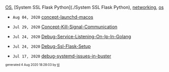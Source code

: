 [OS](./OS), [System SSL Flask Python](./System SSL Flask Python), [networking](./networking), [os](./os)

* <code>Aug 04, 2020</code> [concept-launchd-macos](2020-08-04T18-25-53-concept-launchd-macos.md)

* <code>Jul 29, 2020</code> [Concept-Kill-Signal-Communication](2020-07-29T19-56-08-concept-kill-signal-communication.md)
* <code>Jul 24, 2020</code> [Debug-Service-Listening-On-Ip-In-Golang](2020-07-24T20-48-46-debug-service-listening-on-ip-in-golang.md)
* <code>Jul 24, 2020</code> [Debug-Ssl-Flask-Setup](2020-07-24T20-14-55-debug-ssl-flask-setup.md)
* <code>Jul 17, 2020</code> [debug-systemd-issues-in-buster](2020-07-17T08-22-51-debug-systemd-issues-in-buster.md)


<sup><sub>generated 4 Aug 2020 18:28:03 by <a href='https://github.com/senorprogrammer/til'>til</a></sub></sup>
